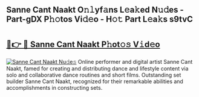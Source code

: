 ## Sanne Cant Naakt O𝚗𝚕yf𝚊ns L𝚎a𝚔ed N𝚞𝚍es - Part-gDX P𝚑𝚘tos Vi𝚍𝚎o - H𝚘𝚝 Part L𝚎a𝚔s s9tvC

# <h2><a href="http://kf1c96o.oniu.top/?m=Sanne+Cant+Naakt">🔗👉 🔴 Sanne Cant Naakt P𝚑ot𝚘𝚜 V𝚒d𝚎o</a></h2>

[![Sanne Cant Naakt Nu𝚍e𝚜](https://i.imgur.com/0qMVB7G.gif)](http://kf1c96o.oniu.top/?m=Sanne+Cant+Naakt)
Online performer and digital artist Sanne Cant Naakt, famed for creating and distributing dance and lifestyle content via solo and collaborative dance routines and short films. Outstanding set builder Sanne Cant Naakt, recognized for their remarkable abilities and accomplishments in constructing sets.  
